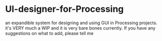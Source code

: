 # UI-designer-for-Processing
 an expandible system for designing and using GUI in Processing projects. it's VERY much a WIP and it is very bare bones currently. If you have any suggestions on what to add, please tell me
